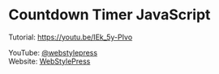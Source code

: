# Countdown Timer JavaScript  

Tutorial: https://youtu.be/IEk_5y-PIvo  

YouTube: <a href="https://www.youtube.com/@webstylepress">@webstylepress</a>  
Website: <a href="https://www.webstylepress.com">WebStylePress</a>  
